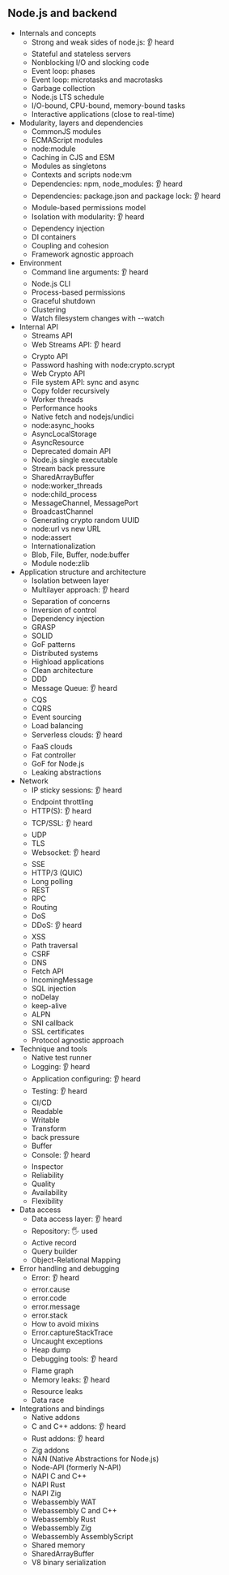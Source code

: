 ## Node.js and backend

- Internals and concepts
  - Strong and weak sides of node.js: 👂 heard
  - Stateful and stateless servers
  - Nonblocking I/O and slocking code
  - Event loop: phases
  - Event loop: microtasks and macrotasks
  - Garbage collection
  - Node.js LTS schedule
  - I/O-bound, CPU-bound, memory-bound tasks
  - Interactive applications (close to real-time)
- Modularity, layers and dependencies
  - CommonJS modules
  - ECMAScript modules
  - node:module
  - Caching in CJS and ESM
  - Modules as singletons
  - Contexts and scripts node:vm
  - Dependencies: npm, node_modules: 👂 heard
  - Dependencies: package.json and package lock: 👂 heard
  - Module-based permissions model
  - Isolation with modularity: 👂 heard
  - Dependency injection
  - DI containers
  - Coupling and cohesion
  - Framework agnostic approach
- Environment
  - Command line arguments: 👂 heard
  - Node.js CLI
  - Process-based permissions
  - Graceful shutdown
  - Clustering
  - Watch filesystem changes with --watch
- Internal API
  - Streams API
  - Web Streams API: 👂 heard
  - Crypto API
  - Password hashing with node:crypto.scrypt
  - Web Crypto API
  - File system API: sync and async
  - Copy folder recursively
  - Worker threads
  - Performance hooks
  - Native fetch and nodejs/undici
  - node:async_hooks
  - AsyncLocalStorage
  - AsyncResource
  - Deprecated domain API
  - Node.js single executable
  - Stream back pressure
  - SharedArrayBuffer
  - node:worker_threads
  - node:child_process
  - MessageChannel, MessagePort
  - BroadcastChannel
  - Generating crypto random UUID
  - node:url vs new URL
  - node:assert
  - Internationalization
  - Blob, File, Buffer, node:buffer
  - Module node:zlib
- Application structure and architecture
  - Isolation between layer
  - Multilayer approach: 👂 heard
  - Separation of concerns
  - Inversion of control
  - Dependency injection
  - GRASP
  - SOLID
  - GoF patterns
  - Distributed systems
  - Highload applications
  - Clean architecture
  - DDD
  - Message Queue: 👂 heard
  - CQS
  - CQRS
  - Event sourcing
  - Load balancing
  - Serverless clouds: 👂 heard
  - FaaS clouds
  - Fat controller
  - GoF for Node.js
  - Leaking abstractions
- Network
  - IP sticky sessions: 👂 heard
  - Endpoint throttling
  - HTTP(S):  👂 heard
  - TCP/SSL: 👂 heard
  - UDP
  - TLS
  - Websocket: 👂 heard
  - SSE
  - HTTP/3 (QUIC)
  - Long polling
  - REST
  - RPC
  - Routing
  - DoS
  - DDoS: 👂 heard
  - XSS
  - Path traversal
  - CSRF
  - DNS
  - Fetch API
  - IncomingMessage
  - SQL injection
  - noDelay
  - keep-alive
  - ALPN
  - SNI callback
  - SSL certificates
  - Protocol agnostic approach
- Technique and tools
  - Native test runner
  - Logging: 👂 heard
  - Application configuring: 👂 heard
  - Testing: 👂 heard
  - CI/CD
  - Readable
  - Writable
  - Transform
  - back pressure
  - Buffer
  - Console: 👂 heard
  - Inspector
  - Reliability
  - Quality
  - Availability
  - Flexibility
- Data access
  - Data access layer: 👂 heard
  - Repository: 🖐️ used
  - Active record
  - Query builder
  - Object-Relational Mapping
- Error handling and debugging
  - Error: 👂 heard
  - error.cause
  - error.code
  - error.message
  - error.stack
  - How to avoid mixins
  - Error.captureStackTrace
  - Uncaught exceptions
  - Heap dump
  - Debugging tools: 👂 heard
  - Flame graph
  - Memory leaks: 👂 heard
  - Resource leaks
  - Data race
- Integrations and bindings
  - Native addons
  - C and C++ addons: 👂 heard
  - Rust addons: 👂 heard
  - Zig addons
  - NAN (Native Abstractions for Node.js)
  - Node-API (formerly N-API)
  - NAPI C and C++
  - NAPI Rust
  - NAPI Zig
  - Webassembly WAT
  - Webassembly C and C++
  - Webassembly Rust
  - Webassembly Zig
  - Webassembly AssemblyScript
  - Shared memory
  - SharedArrayBuffer
  - V8 binary serialization